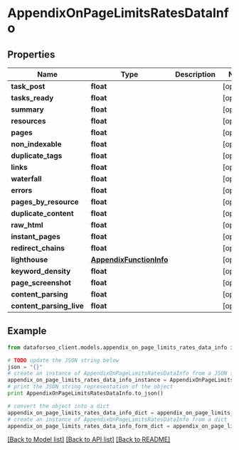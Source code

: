 # AppendixOnPageLimitsRatesDataInfo


## Properties

Name | Type | Description | Notes
------------ | ------------- | ------------- | -------------
**task_post** | **float** |  | [optional] 
**tasks_ready** | **float** |  | [optional] 
**summary** | **float** |  | [optional] 
**resources** | **float** |  | [optional] 
**pages** | **float** |  | [optional] 
**non_indexable** | **float** |  | [optional] 
**duplicate_tags** | **float** |  | [optional] 
**links** | **float** |  | [optional] 
**waterfall** | **float** |  | [optional] 
**errors** | **float** |  | [optional] 
**pages_by_resource** | **float** |  | [optional] 
**duplicate_content** | **float** |  | [optional] 
**raw_html** | **float** |  | [optional] 
**instant_pages** | **float** |  | [optional] 
**redirect_chains** | **float** |  | [optional] 
**lighthouse** | [**AppendixFunctionInfo**](AppendixFunctionInfo.md) |  | [optional] 
**keyword_density** | **float** |  | [optional] 
**page_screenshot** | **float** |  | [optional] 
**content_parsing** | **float** |  | [optional] 
**content_parsing_live** | **float** |  | [optional] 

## Example

```python
from dataforseo_client.models.appendix_on_page_limits_rates_data_info import AppendixOnPageLimitsRatesDataInfo

# TODO update the JSON string below
json = "{}"
# create an instance of AppendixOnPageLimitsRatesDataInfo from a JSON string
appendix_on_page_limits_rates_data_info_instance = AppendixOnPageLimitsRatesDataInfo.from_json(json)
# print the JSON string representation of the object
print AppendixOnPageLimitsRatesDataInfo.to_json()

# convert the object into a dict
appendix_on_page_limits_rates_data_info_dict = appendix_on_page_limits_rates_data_info_instance.to_dict()
# create an instance of AppendixOnPageLimitsRatesDataInfo from a dict
appendix_on_page_limits_rates_data_info_form_dict = appendix_on_page_limits_rates_data_info.from_dict(appendix_on_page_limits_rates_data_info_dict)
```
[[Back to Model list]](../README.md#documentation-for-models) [[Back to API list]](../README.md#documentation-for-api-endpoints) [[Back to README]](../README.md)


